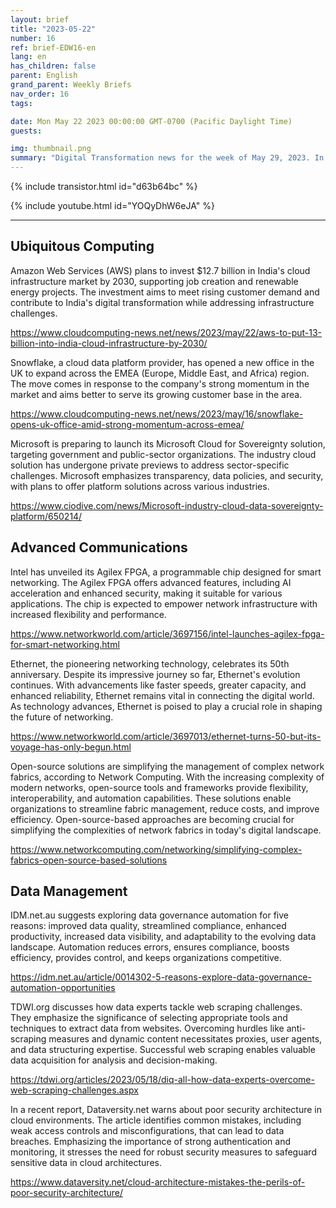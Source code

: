 ```yaml
---
layout: brief
title: "2023-05-22"
number: 16
ref: brief-EDW16-en
lang: en
has_children: false
parent: English
grand_parent: Weekly Briefs
nav_order: 16
tags:

date: Mon May 22 2023 00:00:00 GMT-0700 (Pacific Daylight Time)
guests:

img: thumbnail.png
summary: "Digital Transformation news for the week of May 29, 2023. In this episode."
---
```


{% include transistor.html id="d63b64bc" %}



{% include youtube.html id="YOQyDhW6eJA" %}

---

## Ubiquitous Computing

Amazon Web Services (AWS) plans to invest $12.7 billion in India's cloud infrastructure market by 2030, supporting job creation and renewable energy projects. The investment aims to meet rising customer demand and contribute to India's digital transformation while addressing infrastructure challenges.

[https://www.cloudcomputing-news.net/news/2023/may/22/aws-to-put-13-billion-into-india-cloud-infrastructure-by-2030/](https://www.cloudcomputing-news.net/news/2023/may/22/aws-to-put-13-billion-into-india-cloud-infrastructure-by-2030/)

Snowflake, a cloud data platform provider, has opened a new office in the UK to expand across the EMEA (Europe, Middle East, and Africa) region. The move comes in response to the company's strong momentum in the market and aims better to serve its growing customer base in the area.

[https://www.cloudcomputing-news.net/news/2023/may/16/snowflake-opens-uk-office-amid-strong-momentum-across-emea/](https://www.cloudcomputing-news.net/news/2023/may/16/snowflake-opens-uk-office-amid-strong-momentum-across-emea/)

Microsoft is preparing to launch its Microsoft Cloud for Sovereignty solution, targeting government and public-sector organizations. The industry cloud solution has undergone private previews to address sector-specific challenges. Microsoft emphasizes transparency, data policies, and security, with plans to offer platform solutions across various industries.

[https://www.ciodive.com/news/Microsoft-industry-cloud-data-sovereignty-platform/650214/](https://www.ciodive.com/news/Microsoft-industry-cloud-data-sovereignty-platform/650214/)

## Advanced Communications

Intel has unveiled its Agilex FPGA, a programmable chip designed for smart networking. The Agilex FPGA offers advanced features, including AI acceleration and enhanced security, making it suitable for various applications. The chip is expected to empower network infrastructure with increased flexibility and performance.

[https://www.networkworld.com/article/3697156/intel-launches-agilex-fpga-for-smart-networking.html](https://www.networkworld.com/article/3697156/intel-launches-agilex-fpga-for-smart-networking.html)

Ethernet, the pioneering networking technology, celebrates its 50th anniversary. Despite its impressive journey so far, Ethernet's evolution continues. With advancements like faster speeds, greater capacity, and enhanced reliability, Ethernet remains vital in connecting the digital world. As technology advances, Ethernet is poised to play a crucial role in shaping the future of networking.

[https://www.networkworld.com/article/3697013/ethernet-turns-50-but-its-voyage-has-only-begun.html](https://www.networkworld.com/article/3697013/ethernet-turns-50-but-its-voyage-has-only-begun.html)

Open-source solutions are simplifying the management of complex network fabrics, according to Network Computing. With the increasing complexity of modern networks, open-source tools and frameworks provide flexibility, interoperability, and automation capabilities. These solutions enable organizations to streamline fabric management, reduce costs, and improve efficiency. Open-source-based approaches are becoming crucial for simplifying the complexities of network fabrics in today's digital landscape.

[https://www.networkcomputing.com/networking/simplifying-complex-fabrics-open-source-based-solutions](https://www.networkcomputing.com/networking/simplifying-complex-fabrics-open-source-based-solutions)

## Data Management

IDM.net.au suggests exploring data governance automation for five reasons: improved data quality, streamlined compliance, enhanced productivity, increased data visibility, and adaptability to the evolving data landscape. Automation reduces errors, ensures compliance, boosts efficiency, provides control, and keeps organizations competitive.

[https://idm.net.au/article/0014302-5-reasons-explore-data-governance-automation-opportunities](https://idm.net.au/article/0014302-5-reasons-explore-data-governance-automation-opportunities)

TDWI.org discusses how data experts tackle web scraping challenges. They emphasize the significance of selecting appropriate tools and techniques to extract data from websites. Overcoming hurdles like anti-scraping measures and dynamic content necessitates proxies, user agents, and data structuring expertise. Successful web scraping enables valuable data acquisition for analysis and decision-making.

[https://tdwi.org/articles/2023/05/18/diq-all-how-data-experts-overcome-web-scraping-challenges.aspx](https://tdwi.org/articles/2023/05/18/diq-all-how-data-experts-overcome-web-scraping-challenges.aspx)

In a recent report, Dataversity.net warns about poor security architecture in cloud environments. The article identifies common mistakes, including weak access controls and misconfigurations, that can lead to data breaches. Emphasizing the importance of strong authentication and monitoring, it stresses the need for robust security measures to safeguard sensitive data in cloud architectures.

[https://www.dataversity.net/cloud-architecture-mistakes-the-perils-of-poor-security-architecture/](https://www.dataversity.net/cloud-architecture-mistakes-the-perils-of-poor-security-architecture/)


